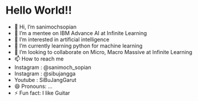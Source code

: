 # Hello World!!
- 👋 Hi, I’m sanimochsopian
- 👋 I’m a mentee on IBM Advance AI at Infinite Learning
- 👀 I’m interested in artificial intelligence
- 🌱 I’m currently learning python for machine learning
- 💞️ I’m looking to collaborate on Micro, Macro Massive at Infinite Learning
- 📫 How to reach me
- Instagram : @sanimoch_sopian
- Instagram : @sibujangga <projek>
- Youtube : SiBuJangGarut
- 😄 Pronouns: ...
- ⚡ Fun fact: I like Guitar
